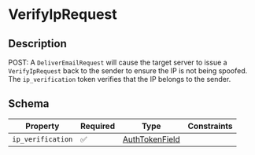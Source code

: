 # VerifyIpRequest

## Description
POST: A `DeliverEmailRequest` will cause the target server to issue a `VerifyIpRequest` back
to the sender to ensure the IP is not being spoofed. The `ip_verification` token verifies that
the IP belongs to the sender.

## Schema

| Property | Required | Type | Constraints |
| --- | --- | --- | --- |
| `ip_verification` | ✅ | [AuthTokenField](../../../fields/auth_token/AuthTokenField.md) |     | 


